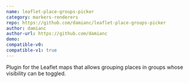 ```yaml
---
name: leaflet-place-groups-picker
category: markers-renderers
repo: https://github.com/damianc/leaflet-place-groups-picker
author: damianc
author-url: https://github.com/damianc
demo: 
compatible-v0:
compatible-v1: true
---
```


Plugin for the Leaflet maps that allows grouping places in groups whose visibility can be toggled.
